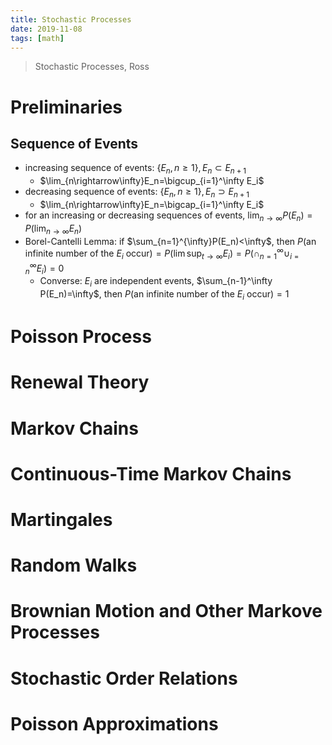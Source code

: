 ```yaml
---
title: Stochastic Processes
date: 2019-11-08
tags: [math]
---
```


> Stochastic Processes, Ross

# Preliminaries

## Sequence of Events

* increasing sequence of events: $\{E_n,n\geq 1\},E_n\subset E_{n+1}$
  * $\lim_{n\rightarrow\infty}E_n=\bigcup_{i=1}^\infty E_i$
* decreasing sequence of events: $\{E_n,n\geq 1\},E_n\supset E_{n+1}$
  * $\lim_{n\rightarrow\infty}E_n=\bigcap_{i=1}^\infty E_i$
* for an increasing or decreasing sequences of events, $\lim_{n\rightarrow\infty}P(E_n)=P(\lim_{n\rightarrow\infty}E_n)$
* Borel-Cantelli Lemma: if $\sum_{n=1}^{\infty}P(E_n)<\infty$, then $P(\text{an infinite number of the }E_i\text{ occur})=P(\lim\sup_{t\rightarrow\infty}E_i)=P(\cap_{n=1}^\infty\cup_{i=n}^\infty E_i)=0$
  * Converse: $E_i$ are independent events, $\sum_{n-1}^\infty P(E_n)=\infty$, then $P(\text{an infinite number of the }E_i\text{ occur})=1$

# Poisson Process
# Renewal Theory
# Markov Chains
# Continuous-Time Markov Chains
# Martingales
# Random Walks
# Brownian Motion and Other Markove Processes
# Stochastic Order Relations
# Poisson Approximations

<!--more-->
